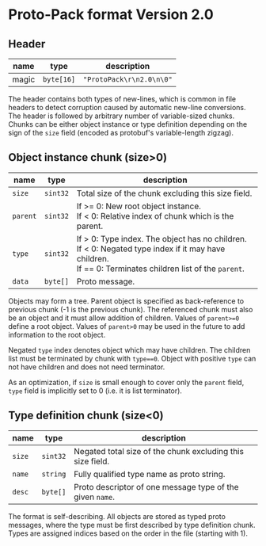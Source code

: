 # Proto-Pack format Version 2.0

## Header

 name   | type       | description
------- | ---------- | ------------
 magic  | `byte[16]` | `"ProtoPack\r\n2.0\n\0"`

The header contains both types of new-lines, which is common in file
headers to detect corruption caused by automatic new-line conversions.
The header is followed by arbitrary number of variable-sized chunks.
Chunks can be either object instance or type definition depending on the
sign of the `size` field (encoded as protobuf's variable-length zigzag).

## Object instance chunk (size>0)

 name     | type      | description
--------- | --------- | ------------
 `size`   | `sint32`  | Total size of the chunk excluding this size field.
 `parent` | `sint32`  | If >= 0: New root object instance. <br /> If < 0: Relative index of chunk which is the parent.
 `type`   | `sint32`  | If > 0: Type index. The object has no children. <br /> If < 0: Negated type index if it may have children. <br /> If == 0: Terminates children list of the `parent`.
 `data`   | `byte[]`  | Proto message.

Objects may form a tree. Parent object is specified as back-reference to previous
chunk (-1 is the previous chunk). The referenced chunk must also be an object and
it must allow addition of children. Values of `parent>=0` define a root object.
Values of `parent>0` may be used in the future to add information to the root object.

Negated `type` index denotes object which may have children.
The children list must be terminated by chunk with `type==0`.
Object with positive `type` can not have children and does not need terminator.

As an optimization, if `size` is small enough to cover only the `parent`
field, `type` field is implicitly set to 0 (i.e. it is list terminator).

## Type definition chunk (size<0)

 name    | type     | description
-------- | -------- | ------------
 `size`  | `sint32` | Negated total size of the chunk excluding this size field.
 `name`  | `string` | Fully qualified type name as proto string.
 `desc`  | `byte[]` | Proto descriptor of one message type of the given `name`.

The format is self-describing. All objects are stored as typed proto messages,
where the type must be first described by type definition chunk.
Types are assigned indices based on the order in the file (starting with 1).
